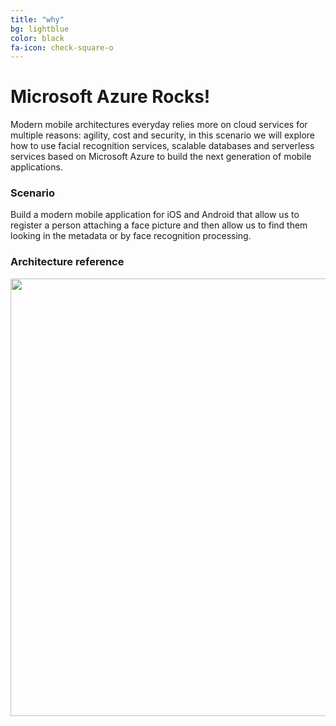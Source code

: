 ```yaml
---
title: "why"
bg: lightblue
color: black
fa-icon: check-square-o
---
```


# Microsoft Azure Rocks!

Modern mobile architectures everyday relies more on cloud services for multiple reasons: agility, cost and security, in this scenario we will explore how to use facial recognition services, scalable databases and serverless services based on Microsoft Azure to build the next generation of mobile applications.

### Scenario
Build a modern mobile application for iOS and Android that allow us to register a person attaching a face picture and then allow us to find them looking in the metadata or by face recognition processing.

### Architecture reference
<div style="text-align:center">
  <img src="http://rcervantes.me/azure-cognitive-hack/images/architecture.png" width="700" />
</div>
